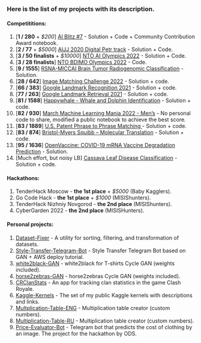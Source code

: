 ### Here is the list of my projects with its description.

#### Competititions:
1. [**1 / 280** + *$200*] [AI Blitz #7](https://github.com/t0efL/AI-Blitz-1st-place) - Solution + Code + Community Contribution Award notebook.   
2. [**2 / 77** + *$5000*] [AIJJ 2020 Digital Petr track](https://github.com/t0efL/2nd-place-solution-Digital-Peter) - Solution + Code.  
3. [**3 / 50 finalists** + *$10000*] [NTO AI Olympics 2022](https://github.com/t0efL/end2end-HKR-research) - Solution + Code.
4. [**3 / 28 finalists**] [NTO BDIMO Olympics 2022](https://github.com/t0efL/NTO-BDIMO-Olympics-2022) - Code.
3. [**9 / 1555**] [RSNA-MICCAI Brain Tumor Radiogenomic Classification](https://www.kaggle.com/c/rsna-miccai-brain-tumor-radiogenomic-classification/discussion/279826#1549791) - Solution. 
4. [**28 / 642**] [Image Matching Challenge 2022](https://github.com/t0efL/Kaggle-IMC-solution) - Solution + code.
5. [**66 / 383**] [Google Landmark Recognition 2021](https://github.com/t0efL/Kaggle-Google-Landmark) - Solution + code. 
6. [**77 / 263**] [Google Landmark Retrieval 2021](https://github.com/t0efL/Kaggle-Google-Landmark) - Solution + code. 
7. [**81 / 1588**] [Happywhale - Whale and Dolphin Identification](https://github.com/t0efL/kaggle-happy-whale) - Solution + code.  
8. [**82 / 930**] [March Machine Learning Mania 2022 - Men’s](https://www.kaggle.com/competitions/mens-march-mania-2022) - No personal code to share, modified a public notebook to achieve the best score.
9. [**83 / 1889**] [U.S. Patent Phrase to Phrase Matching ](https://github.com/t0efL/Patent-Matching-Kaggle) - Solution + code.
9. [**83 / 874**] [Bristol-Myers Squibb – Molecular Translation](https://github.com/xzcodes/BMS-Molecular-Translation) - Solution + code. 
10. [**95 / 1636**] [OpenVaccine: COVID-19 mRNA Vaccine Degradation Prediction](https://www.kaggle.com/c/stanford-covid-vaccine/discussion/189173) - Solution. 
11. [Much effort, but noisy LB] [Cassava Leaf Disease Classification](https://github.com/t0efL/Cassava-Leaf-Disease-Classification) - Solution + code. 

#### Hackathons:
1. TenderHack Moscow - **the 1st place** + *$5000* (Baby Kagglers).
2. Go Code Hack - **the 1st place** + *$1000* (MISIShunters).
3. TenderHack Nizhniy Novgorod - **the 2nd place** (MISIShunters).
4. CyberGarden 2022 - **the 2nd place** (MISISHunters).

#### Personal projects:
1. [Dataset-Fixer](https://github.com/t0efL/Dataset-Fixer) - A utility for sorting, filtering, and transformation of datasets. 
2. [Style-Transfer-Telegram-Bot](https://github.com/t0efL/Style-Transfer-Telegram-Bot) - Style Transfer Telegram Bot based on GAN + AWS deploy tutorial. 
3. [white2black-GAN](https://github.com/t0efL/white2black-GAN) - white2black for T-shirts Cycle GAN (weights included). 
4. [horse2zebras-GAN](https://github.com/t0efL/horse2zebras-GAN) - horse2zebras Cycle GAN (weights included). 
5. [CRClanStats](https://github.com/t0efL/CRClanStats) - An app for tracking clan statistics in the game Clash Royale. 
6. [Kaggle-Kernels](https://github.com/t0efL/Kaggle-Kernels) - The set of my public Kaggle kernels with descriptions and links. 
7. [Multplication-Table-ENG](https://github.com/t0efL/Multplication-Table-ENG) - Multiplication table creator (custom numbers). 
8. [Multiplication-Table-RU](https://github.com/t0efL/Multiplication-Table-RU) - Multiplication table creator (custom numbers). 
9. [Price-Evaluator-Bot](https://github.com/t0efL/Price-Evaluator-Bot) - Telegram bot that predicts the cost of clothing by an image. The project for the hackathon by ODS. 
